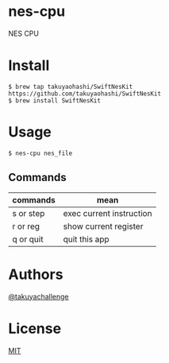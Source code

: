 # nes-cpu

NES CPU

# Install

```
$ brew tap takuyaohashi/SwiftNesKit https://github.com/takuyaohashi/SwiftNesKit
$ brew install SwiftNesKit
```

# Usage

```
$ nes-cpu nes_file 
```

## Commands

|commands    |mean                     |
|------------|-------------------------|
| s or step  |exec current instruction |
| r or reg   |show current register    |
| q or quit  |quit this app            |

# Authors

[@takuyachallenge](https://twitter.com/takuyachallenge)

# License

[MIT](https://github.com/takuyaohashi/SwiftNesKit/blob/master/LICENSE)
